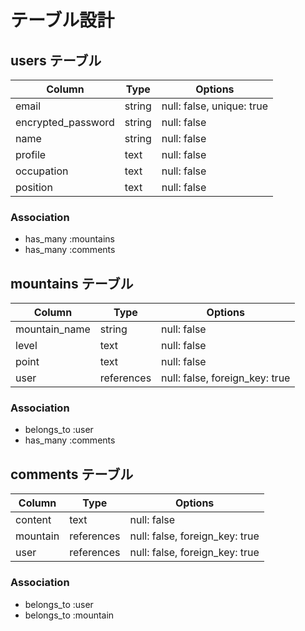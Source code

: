 # テーブル設計

## users テーブル

| Column             | Type   | Options                   |
| ------------------ | ------ | ------------------------- |
| email              | string | null: false, unique: true |
| encrypted_password | string | null: false               |
| name               | string | null: false               |
| profile            | text   | null: false               |
| occupation         | text   | null: false               |
| position           | text   | null: false               |

### Association
- has_many :mountains
- has_many :comments




## mountains テーブル

| Column             | Type       | Options                        |
| ------------------ | ---------- | ------------------------------ |
| mountain_name      | string     | null: false                    |
| level              | text       | null: false                    |
| point              | text       | null: false                    |
| user               | references | null: false, foreign_key: true |

### Association
- belongs_to :user
- has_many :comments




## comments テーブル

| Column      | Type       | Options                        |
| ----------- | ---------- | ------------------------------ |
| content     | text       | null: false                    |
| mountain    | references | null: false, foreign_key: true |
| user        | references | null: false, foreign_key: true |

### Association
- belongs_to :user
- belongs_to :mountain